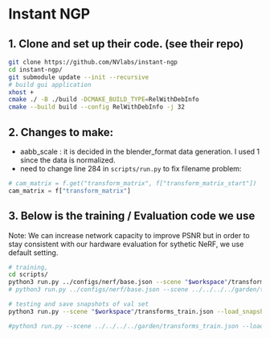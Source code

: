 
# Instant NGP
## 1. Clone and set up their code. (see their repo)
```bash
git clone https://github.com/NVlabs/instant-ngp
cd instant-ngp/
git submodule update --init --recursive
# build gui application
xhost +
cmake ./ -B ./build -DCMAKE_BUILD_TYPE=RelWithDebInfo
cmake --build build --config RelWithDebInfo -j 32
```

## 2. Changes to make:
- aabb_scale : it is decided in the blender_format data generation. I used 1 since the data is normalized.
- need to change line 284 in ```scripts/run.py``` to fix filename problem:
```python
# cam_matrix = f.get("transform_matrix", f["transform_matrix_start"])
cam_matrix = f["transform_matrix"]
```
## 3. Below is the training / Evaluation code we use


Note: We can increase network capacity to improve PSNR  but in order to stay consistent with our hardware evaluation for sythetic NeRF, we use default setting.

```bash
# training,
cd scripts/
python3 run.py ../configs/nerf/base.json --scene "$workspace"/transforms_train.json --save_snapshot "$workspace"/ingp_256_35000_base.ingp --n_steps 35000 --marching_cubes_res 256
# python3 run.py ../configs/nerf/base.json --scene ../../../../garden/transforms_train.json --save_snapshot ../../../../garden/ingp_256_35000_base_all.ingp --n_steps 35000 --marching_cubes_res 256

# testing and save snapshots of val set
python3 run.py --scene "$workspace"/transforms_train.json --load_snapshot  "$workspace"/ingp_256_35000_base.ingp --test_transforms "$workspace"/transforms_val.json --screenshot_transforms "$workspace"/transforms_val.json --screenshot_dir "$workspace"/ingp_256_35000_base_snapshots --marching_cubes_res 256

#python3 run.py --scene ../../../../garden/transforms_train.json --load_snapshot  ../../../../garden/ingp_256_35000_base_all.ingp --test_transforms ../../../../garden/transforms_val.json --screenshot_transforms ../../../../garden/transforms_val.json --screenshot_dir ../../../../garden/ingp_256_35000_base_all_snapshots --marching_cubes_res 256
```

